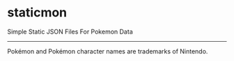 # staticmon
Simple Static JSON Files For Pokemon Data

---
Pokémon and Pokémon character names are trademarks of Nintendo.
